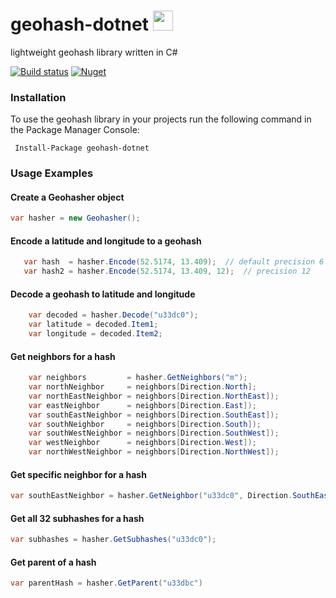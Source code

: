 # geohash-dotnet <img src="https://github.com/postlagerkarte/geohash-dotnet/raw/master/icon.png" width="32" height="32" />
lightweight geohash library written in C# 


[![Build status](https://ci.appveyor.com/api/projects/status/pidjjvq7oeb2ai34?svg=true)](https://ci.appveyor.com/project/Postlagerkarte/geohash-dotnet) [![Nuget](https://img.shields.io/nuget/v/geohash-dotnet.svg?svg=true)](https://www.nuget.org/packages/geohash-dotnet/)


### Installation

To use the geohash library in your projects run the following command in the Package Manager Console:

 ```
  Install-Package geohash-dotnet
 ```
 
 ### Usage Examples
 
 #### Create a Geohasher object
 ```csharp
 var hasher = new Geohasher();
 ```
  
 #### Encode a latitude and longitude to a geohash
 
 ```csharp
    var hash  = hasher.Encode(52.5174, 13.409);  // default precision 6 
    var hash2 = hasher.Encode(52.5174, 13.409, 12);  // precision 12
 ```
 
  #### Decode a geohash to latitude and longitude
 
 ```csharp
     var decoded = hasher.Decode("u33dc0");
     var latitude = decoded.Item1;
     var longitude = decoded.Item2;
 ```
 

#### Get neighbors for a hash

 ```csharp
     var neighbors         = hasher.GetNeighbors("m");
     var northNeighbor     = neighbors[Direction.North];
     var northEastNeighbor = neighbors[Direction.NorthEast]);
     var eastNeighbor      = neighbors[Direction.East]);
     var southEastNeighbor = neighbors[Direction.SouthEast]);
     var southNeighbor     = neighbors[Direction.South]);
     var southWestNeighbor = neighbors[Direction.SouthWest]);
     var westNeighbor      = neighbors[Direction.West]);
     var northWestNeighbor = neighbors[Direction.NorthWest]);
 ```
 
 #### Get specific neighbor for a hash
 
  ```csharp
 var southEastNeighbor = hasher.GetNeighbor("u33dc0", Direction.SouthEast));
 ```
 
 #### Get all 32 subhashes for a hash
 
 ```csharp
 var subhashes = hasher.GetSubhashes("u33dc0");
 ```
 
  #### Get parent of a hash
 
 ```csharp
 var parentHash = hasher.GetParent("u33dbc")
 ```
 
 


